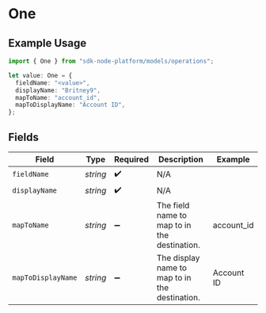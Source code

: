 # One

## Example Usage

```typescript
import { One } from "sdk-node-platform/models/operations";

let value: One = {
  fieldName: "<value>",
  displayName: "Britney9",
  mapToName: "account_id",
  mapToDisplayName: "Account ID",
};
```

## Fields

| Field                                          | Type                                           | Required                                       | Description                                    | Example                                        |
| ---------------------------------------------- | ---------------------------------------------- | ---------------------------------------------- | ---------------------------------------------- | ---------------------------------------------- |
| `fieldName`                                    | *string*                                       | :heavy_check_mark:                             | N/A                                            |                                                |
| `displayName`                                  | *string*                                       | :heavy_check_mark:                             | N/A                                            |                                                |
| `mapToName`                                    | *string*                                       | :heavy_minus_sign:                             | The field name to map to in the destination.   | account_id                                     |
| `mapToDisplayName`                             | *string*                                       | :heavy_minus_sign:                             | The display name to map to in the destination. | Account ID                                     |